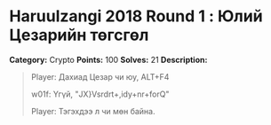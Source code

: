 # Haruulzangi 2018 Round 1 : Юлий Цезарийн төгсгөл

**Category:** Crypto
**Points:** 100
**Solves:** 21
**Description:**

>Player: Дахиад Цезар чи юу, ALT+F4
>
>w01f: Үгүй, "JX}Vsrdrt+,idy+nr+forQ"
>
>Player: Тэгэхдээ л чи мөн байна.

